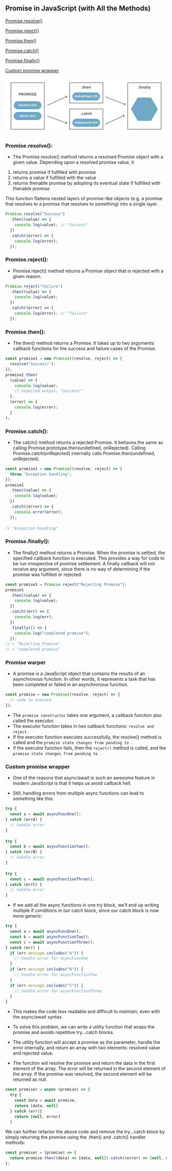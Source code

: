 
## Promise in JavaScript (with All the Methods)

[Promise.resolve()](#promiseresolve)

[Promise.reject()](#promisereject)

[Promise.then()](#promisethen)

[Promise.catch()](#promisecatch)


[Promise.finally()](#promisefinally)


[Custom promise wrapper](#custom-span-classimppromisespan-wrapper)

<img src='imgs/promise.png'/>

### Promise.resolve():

- The Promise.resolve() method returns a resolved Promise object with a given value. Depending upon a resolved promise value, it

1. returns promise if fulfilled with promise
2. returns a value if fulfilled with the value
3. returns thenable promise by adopting its eventual state if fulfilled with thenable promise

This function flattens nested layers of promise-like objects (e.g. a promise that resolves to a promise that resolves to something) into a single layer.

```javascript
Promise.resolve("Success")
  .then((value) => {
    console.log(value); // "Success"
  })
  .catch((error) => {
    console.log(error);
  });
```

### Promise.reject():

- Promise.reject() method returns a Promise object that is rejected with a given reason.

```javascript
Promise.reject("failure")
  .then((value) => {
    console.log(value);
  })
  .catch((error) => {
    console.log(error); // "failure"
  });
```

### Promise.then():

- The then() method returns a Promise. It takes up to two arguments: callback functions for the success and failure cases of the Promise.

```javascript
const promise1 = new Promise((resolve, reject) => {
  resolve("Success!");
});
promise1.then(
  (value) => {
    console.log(value);
    // expected output: "Success!"
  },
  (error) => {
    console.log(error);
  }
);
```

### Promise.catch():

- The catch() method returns a rejected Promise. It behaves the same as calling Promise.prototype.then(undefined, onRejected). Calling Promise.catch(onRejected) internally calls Promise.then(undefined, onRejected).

```js
const promise1 = new Promise((resolve, reject) => {
  throw "Exception handling";
});
promise1
  .then((value) => {
    console.log(value);
  })
  .catch((error) => {
    console.error(error);
  });

// "Exception handling"
```

### Promise.finally():

- The finally() method returns a Promise. When the promise is settled, the specified callback function is executed. This provides a way for code to be run irrespective of promise settlement. A finally callback will not receive any argument, since there is no way of determining if the promise was fulfilled or rejected.

```js
const promise1 = Promise.reject("Rejecting Promise");
promise1
  .then((value) => {
    console.log(value);
  })
  .catch((err) => {
    console.log(err);
  })
  .finally(() => {
    console.log("completed promise");
  });
// > "Rejecting Promise"
// > "completed promise"
```

### Promise warper

- A promise is a JavaScript object that contains the results of an asynchronous function. In other words, it represents a task that has been completed or failed in an asynchronous function.

```js
const promise = new Promise((resolve, reject) => {
  // code to execute
});
```

- The `promise constructor` takes one argument, a callback function also called the executor.
- The executor function takes in two callback functions: `resolve and reject.`
- If the executor function executes successfully, the resolve() method is called and the `promise state changes from pending to `.
- If the executor function fails, then the `reject()` method is called, and the `promise state changes from pending to `.

### Custom <span class='imp'>promise</span> wrapper

- One of the reasons that async/await is such an awesome feature in modern JavaScript is that it helps us avoid callback hell.

- Still, handling errors from multiple
  <span class='imp'>async</span> functions can lead to something like this:

```js
try {
  const a = await asyncFuncOne();
} catch (errA) {
  // handle error
}

try {
  const b = await asyncFunctionTwo();
} catch (errB) {
  // handle error
}

try {
  const c = await asyncFunctionThree();
} catch (errC) {
  // handle error
}
```

- If we add all the async functions in one try block, we’ll end up writing multiple if conditions in our catch block, since our catch block is now more generic:

```js
try {
  const a = await asyncFuncOne();
  const b = await asyncFunctionTwo();
  const c = await asyncFunctionThree();
} catch (err) {
  if (err.message.includes("A")) {
    // handle error for asyncFuncOne
  }
  if (err.message.includes("B")) {
    // handle error for asyncFunctionTwo
  }
  if (err.message.includes("C")) {
    // handle error for asyncFunctionThree
  }
}
```

- This makes the code less readable and difficult to maintain, even with the async/await syntax.

- To solve this problem, we can write a utility function that wraps the promise and avoids repetitive <span class='imp'> try...catch</span> blocks.

- The utility function will accept a promise as the parameter, handle the error internally, and return an array with two elements: resolved value and rejected value.

- The function will resolve the promise and return the data in the first element of the array. The error will be returned in the second element of the array. If the promise was resolved, the second element will be returned as null.

```js
const promiser = async (promise) => {
  try {
    const data = await promise;
    return [data, null]
  } catch (err){
    return [null, error]
  }
```

We can further refactor the above code and remove the <span class='imp'>try...catch </span>block by simply returning the <span class='imp'>promise</span> using the <span class='imp'>.then()</span> and <span class='imp'>.catch()</span> handler methods:


``` js 
const promiser = (promise) => {
  return promise.then((data) => [data, null]).catch((error) => [null, error]);
};
```